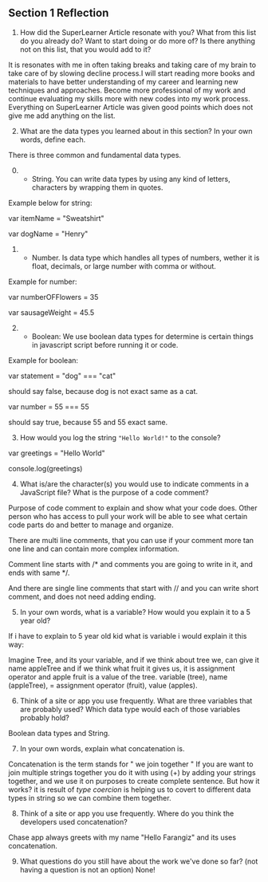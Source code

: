 ## Section 1 Reflection

1. How did the SuperLearner Article resonate with you? What from this list do you already do? Want to start doing or do more of? Is there anything not on this list, that you would add to it?  

It is resonates with me in often taking breaks and taking care of my brain to take care of by slowing decline process.I will start reading more books and materials to have better understanding of my career and learning new techniques and approaches. Become more professional of my work and continue evaluating my skills more with new codes into my work process. Everything on SuperLearner Article was given good points which does not give me add anything on the list.

2. What are the data types you learned about in this section? In your own words, define each.

There is three common and fundamental data types.

0. - String. You can write data types by using any kind of letters, characters by wrapping them in quotes.

Example below for string:

var itemName = "Sweatshirt"

var dogName = "Henry"

1. - Number. Is data type which handles all types of numbers, wether it is float, decimals, or large number with comma or without.

Example for number:

var numberOFFlowers = 35

var sausageWeight = 45.5

2. - Boolean: We use boolean data types for determine is certain things in javascript script before running it or code.

Example for boolean:

var statement = "dog" === "cat"

should say false, because dog is not exact same as a cat.

var number = 55 === 55

should say true, because 55 and 55 exact same.

3. How would you log the string `"Hello World!"` to the console?

var greetings = "Hello World"

console.log(greetings)

4. What is/are the character(s) you would use to indicate comments in a JavaScript file? What is the purpose of a code comment?

Purpose of code comment to explain and show what your code does. Other person who has access to pull your work will be able to see what certain code parts do and better to manage and organize.

There are multi line comments, that you can use if your comment more tan one line and can contain more complex information.

Comment line starts with /* and comments you are going to write in it, and ends with same */.

And there are single line comments that start with // and you can write short comment, and does not need adding ending.

5. In your own words, what is a variable? How would you explain it to a 5 year old?

If i have to explain to 5 year old kid what is variable i would explain it this way:

Imagine Tree, and its your variable, and if we think about tree we, can give it name appleTree and if we think what fruit it gives us, it is assignment operator and apple fruit is a value of the tree.
 variable (tree), name (appleTree),  = assignment operator (fruit), value (apples).


6. Think of a site or app you use frequently. What are three variables that are probably used? Which data type would each of those variables probably hold?

Boolean data types and String.

7. In your own words, explain what concatenation is.

Concatenation is the term stands for " we join together "
If you are want to join multiple strings together you do it with using (+) by adding your strings together, and we use it on purposes to create complete sentence. But how it works? it is result of _type coercion_ is helping us to covert to different data types in string so we can combine them together.

8. Think of a site or app you use frequently. Where do you think the developers used concatenation?

Chase app always greets with my name "Hello Farangiz" and its uses concatenation.


9. What questions do you still have about the work we've done so far? (not having a question is not an option)
None!
